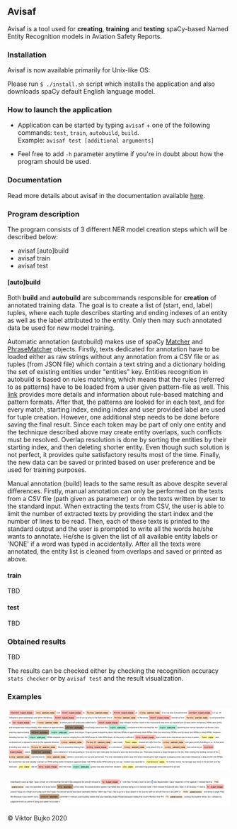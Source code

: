 ## Avisaf
Avisaf is a tool used for **creating**, **training** and **testing** spaCy-based
Named Entity Recognition models in Aviation Safety Reports.

### Installation 

Avisaf is now available primarily for Unix-like OS:

Please run `$ ./install.sh` script which installs the application and also 
downloads spaCy default English language model.
     
### How to launch the application

* Application can be started by typing `avisaf` + one of the following 
commands: `test`, `train`, `autobuild`, `build`.  
Example: `avisaf test [additional arguments]`
    
* Feel free to add `-h` parameter anytime if you're in doubt about how
the program should be used.

### Documentation

Read more details about avisaf in the documentation available [here].

[here]:http://www.ms.mff.cuni.cz/~bujkov/avisaf/index.html
     
### Program description

The program consists of 3 different NER model creation steps which 
will be described below:

* avisaf \[auto]build
* avisaf train
* avisaf test
    
#### \[auto]build
Both **build** and **autobuild** are subcommands responsible for **creation** of 
annotated training data. The goal is to create a list of (start, end, label) tuples,
where each tuple describes starting and ending indexes of an entity as well as the 
label attributed to the entity. Only then may such annotated data be used for new 
model training.   
  
Automatic annotation (autobuild) makes use of spaCy [Matcher] and [PhraseMatcher] 
objects. Firstly, texts dedicated for annotation have to be loaded either as raw 
strings without any annotation from a CSV file or as tuples (from JSON file) which 
contain a text string and a dictionary holding the set of existing entities under 
"entities" key. Entities recognition in autobuild is based on rules matching, 
which means that the rules (referred to as patterns) have to be loaded from a user 
given pattern-file as well. This [link] provides more details and information 
about rule-based matching and pattern formats. After that, the patterns are looked 
for in each text, and for every match, starting index, ending index and user 
provided label are used for tuple creation. However, one additional step needs 
to be done before saving the final result. Since each token may be part of only 
one entity and the technique described above may create entity overlaps, such 
conflicts must be resolved. Overlap resolution is done by sorting the entities 
by their starting index, and then deleting shorter entity. Even though such 
solution is not perfect, it provides quite satisfactory results most of the time.
Finally, the new data can be saved or printed based on user preference and be 
used for training purposes.      
  
[Matcher]: https://spacy.io/api/matcher
[PhraseMatcher]: https://spacy.io/api/phrasematcher
[link]: https://spacy.io/usage/rule-based-matching#matcher

Manual annotation (build) leads to the same result as above despite several 
differences. Firstly, manual annotation can only be performed on the texts from 
a CSV file (path given as parameter) or on the texts written by user to the 
standard input. When extracting the texts from CSV, the user is able to limit the 
number of extracted texts by providing the start index and the number of lines 
to be read. Then, each of these texts is printed to the standard output and the 
user is prompted to write all the words he/she wants to annotate. He/she is given
the list of all available entity labels or 'NONE' if a word was typed in 
accidentally. After all the texts were annotated, the entity list is cleaned 
from overlaps and saved or printed as above.
     
#### train
TBD

#### test
TBD

### Obtained results

TBD

The results can be checked either by checking the recognition accuracy `stats checker`
or by `avisaf test` and the result visualization.

### Examples

![NER example 1](results/example1.png)

![NER example 2](results/example2.png)

&copy; Viktor Bujko 2020
